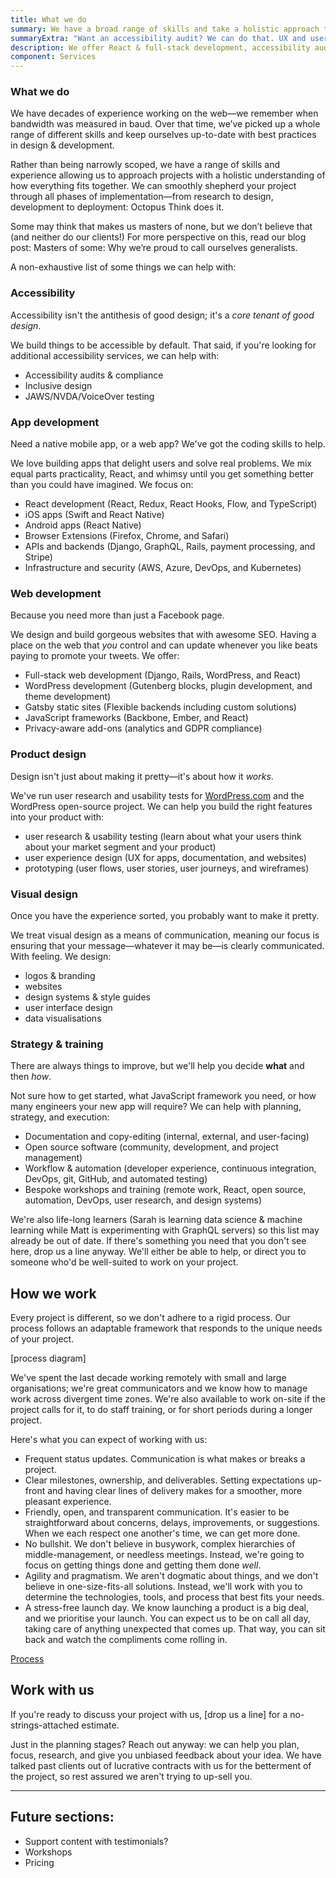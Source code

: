 ```yaml
---
title: What we do
summary: We have a broad range of skills and take a holistic approach to solving problems for clients. Our small, agile team is able to help with everything from app development to print design.
summaryExtra: "Want an accessibility audit? We can do that. UX and user research? Sure. A React app plus an accompanying API running on AWS? You got it. What about a design system built from scratch? You get the idea: we're here to help you kick ass."
description: We offer React & full-stack development, accessibility audits, WordPress and iOS development, UX & UI design, user research, copyediting, open-source work, and training.
component: Services
---
```


### What we do

We have decades of experience working on the web—we remember when bandwidth was measured in baud. Over that time, we’ve picked up a whole range of different skills and keep ourselves up-to-date with best practices in design & development.

Rather than being narrowly scoped, we have a range of skills and experience allowing us to approach projects with a holistic understanding of how everything fits together. We can smoothly shepherd your project through all phases of implementation—from research to design, development to deployment: Octopus Think does it.

Some may think that makes us masters of none, but we don’t believe that (and neither do our clients!) For more perspective on this, read our blog post: Masters of some: Why we’re proud to call ourselves generalists.

A non-exhaustive list of some things we can help with:

### Accessibility

Accessibility isn't the antithesis of good design; it's a *core tenant of good design*.

We build things to be accessible by default. That said, if you're looking for additional accessibility services, we can help with:

- Accessibility audits & compliance
- Inclusive design
- JAWS/NVDA/VoiceOver testing

### App development

Need a native mobile app, or a web app? We've got the coding skills to help.

We love building apps that delight users and solve real problems. We mix equal parts practicality, React, and whimsy until you get something better than you could have imagined. We focus on:

- React development (React, Redux, React Hooks, Flow, and TypeScript)
- iOS apps (Swift and React Native)
- Android apps (React Native)
- Browser Extensions (Firefox, Chrome, and Safari)
- APIs and backends (Django, GraphQL, Rails, payment processing, and Stripe)
- Infrastructure and security (AWS, Azure, DevOps, and Kubernetes)

### Web development

Because you need more than just a Facebook page.

We design and build gorgeous websites that with awesome SEO. Having a place on the web that *you* control and can update whenever you like beats paying to promote your tweets. We offer:

- Full-stack web development (Django, Rails, WordPress, and React)
- WordPress development (Gutenberg blocks, plugin development, and theme development)
- Gatsby static sites (Flexible backends including custom solutions)
- JavaScript frameworks (Backbone, Ember, and React)
- Privacy-aware add-ons (analytics and GDPR compliance)

### Product design

Design isn't just about making it pretty—it's about how it *works*.

We've run user research and usability tests for [WordPress.com](http://wordpress.com) and the WordPress open-source project. We can help you build the right features into your product with:

- user research & usability testing (learn about what your users think about your market segment and your product)
- user experience design (UX for apps, documentation, and websites)
- prototyping (user flows, user stories, user journeys, and wireframes)

### Visual design

Once you have the experience sorted, you probably want to make it pretty.

We treat visual design as a means of communication, meaning our focus is ensuring that your message—whatever it may be—is clearly communicated. With feeling. We design:

- logos & branding
- websites
- design systems & style guides
- user interface design
- data visualisations

### Strategy & training

There are always things to improve, but we'll help you decide **what** and then *how*.

Not sure how to get started, what JavaScript framework you need, or how many engineers your new app will require? We can help with planning, strategy, and execution:

- Documentation and copy-editing (internal, external, and user-facing)
- Open source software (community, development, and project management)
- Workflow & automation (developer experience, continuous integration, DevOps, git, GitHub, and automated testing)
- Bespoke workshops and training (remote work, React, open source, automation, DevOps, user research, and design systems)


We're also life-long learners (Sarah is learning data science & machine learning while Matt is experimenting with GraphQL servers) so this list may already be out of date. If there's something you need that you don't see here, drop us a line anyway. We'll either be able to help, or direct you to someone who'd be well-suited to work on your project.

## How we work

Every project is different, so we don't adhere to a rigid process. Our process follows an adaptable framework that responds to the unique needs of your project.

[process diagram]

We've spent the last decade working remotely with small and large organisations; we're great communicators and we know how to manage work across divergent time zones. We're also available to work on-site if the project calls for it, to do staff training, or for short periods during a longer project.

Here's what you can expect of working with us:

- Frequent status updates. Communication is what makes or breaks a project.
- Clear milestones, ownership, and deliverables. Setting expectations up-front and having clear lines of delivery makes for a smoother, more pleasant experience.
- Friendly, open, and transparent communication. It's easier to be straightforward about concerns, delays, improvements, or suggestions. When we each respect one another's time, we can get more done.
- No bullshit. We don't believe in busywork, complex hierarchies of middle-management, or needless meetings. Instead, we're going to focus on getting things done and getting them done *well*.
- Agility and pragmatism. We aren't dogmatic about things, and we don't believe in one-size-fits-all solutions. Instead, we'll work with you to determine the technologies, tools, and process that best fits your needs.
- A stress-free launch day. We know launching a product is a big deal, and we prioritise your launch. You can expect us to be on call all day, taking care of anything unexpected that comes up. That way, you can sit back and watch the compliments come rolling in.

[Process](https://www.notion.so/9fb6fcf7a02346afa7986c12ea5256cd)

## Work with us

If you're ready to discuss your project with us, [drop us a line] for a no-strings-attached estimate.

Just in the planning stages? Reach out anyway: we can help you plan, focus, research, and give you unbiased feedback about your idea. We have talked past clients out of lucrative contracts with us for the betterment of the project, so rest assured we aren't trying to up-sell you.

---

## Future sections:

- Support content with testimonials?
- Workshops
- Pricing
